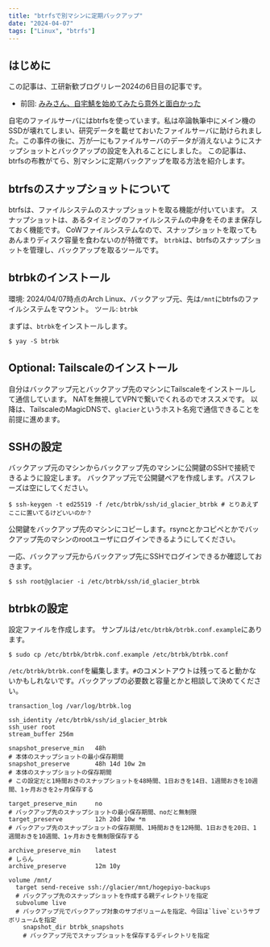 ```yaml
---
title: "btrfsで別マシンに定期バックアップ"
date: "2024-04-07"
tags: ["Linux", "btrfs"]
---
```


## はじめに

この記事は、工研新歓ブログリレー2024の6日目の記事です。

- 前回: [みみさん、自宅鯖を始めてみたら意外と面白かった](https://zenn.dev/ueckoken/articles/83a7606a8ec96d)

自宅のファイルサーバにはbtrfsを使っています。私は卒論執筆中にメイン機のSSDが壊れてしまい、研究データを載せておいたファイルサーバに助けられました。この事件の後に、万が一にもファイルサーバのデータが消えないようにスナップショットとバックアップの設定を入れることにしました。
この記事は、btrfsの布教がてら、別マシンに定期バックアップを取る方法を紹介します。

## btrfsのスナップショットについて

btrfsは、ファイルシステムのスナップショットを取る機能が付いています。
スナップショットは、あるタイミングのファイルシステムの中身をそのまま保存しておく機能です。
CoWファイルシステムなので、スナップショットを取ってもあんまりディスク容量を食わないのが特徴です。
`btrbk`は、btrfsのスナップショットを管理し、バックアップを取るツールです。

## btrbkのインストール

環境: 2024/04/07時点のArch Linux、バックアップ元、先は`/mnt`にbtrfsのファイルシステムをマウント。
ツール: `btrbk`

まずは、`btrbk`をインストールします。

```
$ yay -S btrbk
```

## Optional: Tailscaleのインストール

自分はバックアップ元とバックアップ先のマシンにTailscaleをインストールして通信しています。
NATを無視してVPNで繋いでくれるのでオススメです。
以降は、TailscaleのMagicDNSで、`glacier`というホスト名宛で通信できることを前提に進めます。

## SSHの設定

バックアップ元のマシンからバックアップ先のマシンに公開鍵のSSHで接続できるように設定します。
バックアップ元で公開鍵ペアを作成します。パスフレーズは空にしてください。

```
$ ssh-keygen -t ed25519 -f /etc/btrbk/ssh/id_glacier_btrbk # とりあえずここに置いてるけどいいのか？
```

公開鍵をバックアップ先のマシンにコピーします。rsyncとかコピペとかでバックアップ先のマシンのrootユーザにログインできるようにしてください。

一応、バックアップ元からバックアップ先にSSHでログインできるか確認しておきます。

```
$ ssh root@glacier -i /etc/btrbk/ssh/id_glacier_btrbk
```


## btrbkの設定

設定ファイルを作成します。
サンプルは`/etc/btrbk/btrbk.conf.example`にあります。

```
$ sudo cp /etc/btrbk/btrbk.conf.example /etc/btrbk/btrbk.conf
```

`/etc/btrbk/btrbk.conf`を編集します。`#`のコメントアウトは残ってると動かないかもしれないです。バックアップの必要数と容量とかと相談して決めてください。

```
transaction_log /var/log/btrbk.log

ssh_identity /etc/btrbk/ssh/id_glacier_btrbk
ssh_user root
stream_buffer 256m

snapshot_preserve_min   48h
# 本体のスナップショットの最小保存期間
snapshot_preserve       48h 14d 10w 2m
# 本体のスナップショットの保存期間
# この設定だと1時間おきのスナップショットを48時間、1日おきを14日、1週間おきを10週間、1ヶ月おきを2ヶ月保存する

target_preserve_min     no
# バックアップ先のスナップショットの最小保存期間、noだと無制限
target_preserve         12h 20d 10w *m
# バックアップ先のスナップショットの保存期間、1時間おきを12時間、1日おきを20日、1週間おきを10週間、1ヶ月おきを無制限保存する

archive_preserve_min    latest
# しらん
archive_preserve        12m 10y

volume /mnt/
  target send-receive ssh://glacier/mnt/hogepiyo-backups
  # バックアップ先のスナップショットを作成する親ディレクトリを指定
  subvolume live
  # バックアップ元でバックアップ対象のサブボリュームを指定、今回は`live`というサブボリュームを指定
    snapshot_dir btrbk_snapshots
    # バックアップ元でスナップショットを保存するディレクトリを指定
```

